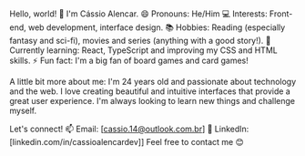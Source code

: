 Hello, world! 👋 I'm Cássio Alencar. 😄 Pronouns: He/Him
💻 Interests: Front-end, web development, interface design.
📚 Hobbies: Reading (especially fantasy and sci-fi), movies and series (anything with a good story!).
🌱 Currently learning: React, TypeScript and improving my CSS and HTML skills.
⚡ Fun fact: I'm a big fan of board games and card games!

A little bit more about me: I'm 24 years old and passionate about technology and the web. I love creating beautiful and intuitive interfaces that provide a great user experience. I'm always looking to learn new things and challenge myself.

Let's connect! 📫 Email: [cassio.14@outlook.com.br] 💼 LinkedIn: [linkedin.com/in/cassioalencardev]] Feel free to contact me 😊

